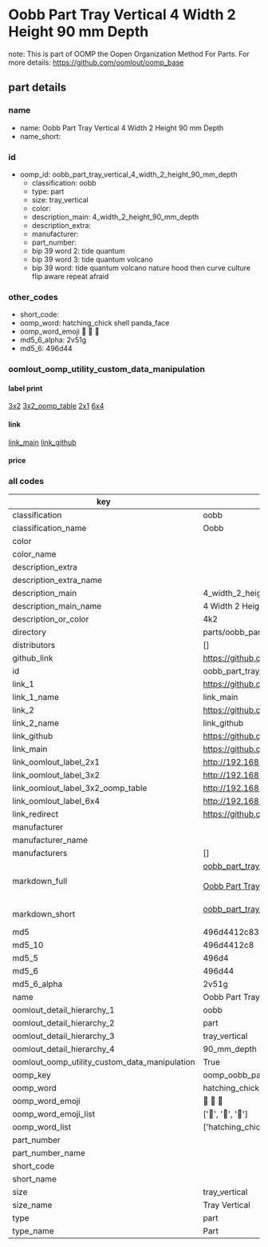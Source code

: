 # Oobb Part Tray Vertical 4 Width 2 Height 90 mm Depth  

note: This is part of OOMP the Oopen Organization Method For Parts. For more details: https://github.com/oomlout/oomp_base

##  part details
  







### name
* name: Oobb Part Tray Vertical 4 Width 2 Height 90 mm Depth
* name_short: 
### id
* oomp_id: oobb_part_tray_vertical_4_width_2_height_90_mm_depth
  * classification: oobb
  * type: part
  * size: tray_vertical
  * color: 
  * description_main: 4_width_2_height_90_mm_depth
  * description_extra: 
  * manufacturer: 
  * part_number: 
  * bip 39 word 2: tide quantum
  * bip 39 word 3: tide quantum volcano
  * bip 39 word: tide quantum volcano nature hood then curve culture flip aware repeat afraid

### other_codes
* short_code: 
* oomp_word: hatching_chick shell panda_face
* oomp_word_emoji :hatching_chick: :shell: :panda_face:
* md5_6_alpha: 2v51g
* md5_6: 496d44






### oomlout_oomp_utility_custom_data_manipulation
#### label print
[3x2](http://192.168.1.245:1112/?label=oomp%202v51g)
[3x2_oomp_table](http://192.168.1.108:1112/?label=oomp%202v51g)
[2x1](http://192.168.1.242:1112/?label=oomp%202v51g)
[6x4](http://192.168.1.55:1112/?label=oomp%202v51g)    

#### link

[link_main](https://github.com/oomlout/oomlout_oomp_version_1_messy/tree/main/parts/oobb_part_tray_vertical_4_width_2_height_90_mm_depth) [link_github](https://github.com/oomlout/oomlout_oomp_version_1_messy/tree/main/parts/oobb_part_tray_vertical_4_width_2_height_90_mm_depth)                             

#### price







### all codes 
| key | value |  
| --- | --- |  
| classification | oobb |  
| classification_name | Oobb |  
| color |  |  
| color_name |  |  
| description_extra |  |  
| description_extra_name |  |  
| description_main | 4_width_2_height_90_mm_depth |  
| description_main_name | 4 Width 2 Height 90 mm Depth |  
| description_or_color | 4k2 |  
| directory | parts/oobb_part_tray_vertical_4_width_2_height_90_mm_depth |  
| distributors | [] |  
| github_link | https://github.com/oomlout/oomlout_oomp_part_src/tree/main/parts/oobb_part_tray_vertical_4_width_2_height_90_mm_depth |  
| id | oobb_part_tray_vertical_4_width_2_height_90_mm_depth |  
| link_1 | https://github.com/oomlout/oomlout_oomp_version_1_messy/tree/main/parts/oobb_part_tray_vertical_4_width_2_height_90_mm_depth |  
| link_1_name | link_main |  
| link_2 | https://github.com/oomlout/oomlout_oomp_version_1_messy/tree/main/parts/oobb_part_tray_vertical_4_width_2_height_90_mm_depth |  
| link_2_name | link_github |  
| link_github | https://github.com/oomlout/oomlout_oomp_version_1_messy/tree/main/parts/oobb_part_tray_vertical_4_width_2_height_90_mm_depth |  
| link_main | https://github.com/oomlout/oomlout_oomp_version_1_messy/tree/main/parts/oobb_part_tray_vertical_4_width_2_height_90_mm_depth |  
| link_oomlout_label_2x1 | http://192.168.1.242:1112/?label=oomp%202v51g |  
| link_oomlout_label_3x2 | http://192.168.1.245:1112/?label=oomp%202v51g |  
| link_oomlout_label_3x2_oomp_table | http://192.168.1.108:1112/?label=oomp%202v51g |  
| link_oomlout_label_6x4 | http://192.168.1.55:1112/?label=oomp%202v51g |  
| link_redirect | https://github.com/oomlout/oomlout_oomp_version_1_messy/tree/main/parts/oobb_part_tray_vertical_4_width_2_height_90_mm_depth |  
| manufacturer |  |  
| manufacturer_name |  |  
| manufacturers | [] |  
| markdown_full | [oobb_part_tray_vertical_4_width_2_height_90_mm_depth](none)<br>[](none)<br>[Oobb Part Tray Vertical 4 Width 2 Height 90 Mm Depth](none)<br><br> |  
| markdown_short | [oobb_part_tray_vertical_4_width_2_height_90_mm_depth](none)<br><br> |  
| md5 | 496d4412c83586cb80b6a937eb6bd70e |  
| md5_10 | 496d4412c8 |  
| md5_5 | 496d4 |  
| md5_6 | 496d44 |  
| md5_6_alpha | 2v51g |  
| name | Oobb Part Tray Vertical 4 Width 2 Height 90 mm Depth |  
| oomlout_detail_hierarchy_1 | oobb |  
| oomlout_detail_hierarchy_2 | part |  
| oomlout_detail_hierarchy_3 | tray_vertical |  
| oomlout_detail_hierarchy_4 | 90_mm_depth |  
| oomlout_oomp_utility_custom_data_manipulation | True |  
| oomp_key | oomp_oobb_part_tray_vertical_4_width_2_height_90_mm_depth |  
| oomp_word | hatching_chick shell panda_face |  
| oomp_word_emoji | :hatching_chick: :shell: :panda_face: |  
| oomp_word_emoji_list | [':hatching_chick:', ':shell:', ':panda_face:'] |  
| oomp_word_list | ['hatching_chick', 'shell', 'panda_face'] |  
| part_number |  |  
| part_number_name |  |  
| short_code |  |  
| short_name |  |  
| size | tray_vertical |  
| size_name | Tray Vertical |  
| type | part |  
| type_name | Part |  
